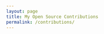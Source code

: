 ```yaml
---
layout: page
title: My Open Source Contributions
permalink: /contributions/
---
```


<!--
The first column, Contribution, must be a hyperlink to the actual contribution,
such as the Wikipedia edit or pull request, etc., with a suitable name.
Type of the contribution should be "Wikipedia edit", "OpenStreet Map feature",
"Project Documentation", "Project Code", "Blog Edit", etc.






| Week #       | Contribution (Link)  | Type  | Description |
|---|:---|:---|:---|
|  5   | OSM Changeset  | OpenSteetMap Feature|  I updated some of the information for La Chula |
|     |     |     |      |
|     |     |     |      |
